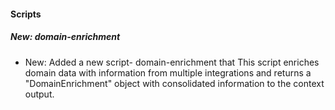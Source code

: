 
#### Scripts

##### New: domain-enrichment

- New: Added a new script- domain-enrichment that This script enriches domain data with information from multiple integrations and returns a "DomainEnrichment" object with consolidated information to the context output.
